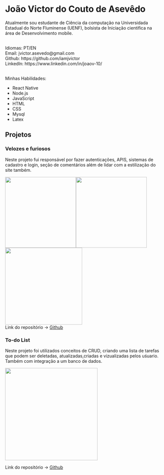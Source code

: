 # João Victor do Couto de Asevêdo

Atualmente sou estudante de Ciência da computação na Universidada Estadual do Norte Fluminense (UENF), bolsista de Iniciação cientifica na área de Desenvolvimento mobile.
<br>
<br>
<div style="display: inline_block">
Idiomas: PT/EN  <br>
Email: <a>jvictor.asevedo@gmail.com</a><br>
Github: <a>https://github.com/iamjvictor</a><br>
Linkedln: <a>https://www.linkedin.com/in/joaov-10/</a>
</div>


<br>


Minhas Habilidades:
- React Native 
- Node.js
- JavaScript
- HTML
- CSS
- Mysql
- Latex


## Projetos<br>
### Velozes e furiosos
Neste projeto fui responsável por fazer autenticações, APIS, sistemas de cadastro e login, seção de comentários além de lidar com a estilização do site também.


<div style="display: inline_block">
<a href="https://velozes-furiosos.herokuapp.com/" target="_blank"><img  height="230em"  src='https://media-exp1.licdn.com/dms/image/C4D22AQGR3lik9JViFg/feedshare-shrink_2048_1536/0/1665948759084?e=1671667200&v=beta&t=0RPiegFcazZ2sqO8DWyFySWG_-DASHqpbEhJow6_vpQ'></a><a href="https://velozes-furiosos.herokuapp.com/" target="_blank"><img  height="230em"  src='https://media-exp1.licdn.com/dms/image/C4D22AQG4mR_YdAMBKQ/feedshare-shrink_2048_1536/0/1665948758774?e=1671062400&v=beta&t=5SCXSdiWYMpGN0h3n9Ea1ZEkJpBovvPEGrO-v6sHsUY'></a>
<br>
<a href="https://velozes-furiosos.herokuapp.com/" target="_blank"><img align="center" height="250em"  src='https://media-exp1.licdn.com/dms/image/C4D22AQGsD_lOMF_VmQ/feedshare-shrink_2048_1536/0/1665948758861?e=1671667200&v=beta&t=5S5X3DVmLXNsqM8MZSlYD-zPi82Sv-4sII2X9AFBrbI'></a>
<br>
</div>
Link do repositório -> <a href="https://github.com/iamjvictor/Site-velozes-e-furiosos"> Github </a>


### To-do List
Neste projeto foi utilizados conceitos de CRUD, criando uma lista de tarefas que podem ser deletadas, atualizadas,criadas e vizualizadas pelos uśuario. Também com integração a um banco de dados.



<a href="https://todolist-joaovictor.herokuapp.com/" target="_blank"><img align="center" height="300em"  src='https://media-exp1.licdn.com/dms/image/C4E22AQE5LiY0_8SY0Q/feedshare-shrink_800/0/1658349559155?e=1671062400&v=beta&t=rWKy4tf9C0yTTUouEyxiYmbMtXDBaadiaBLRcvyBuas'></a>
<br>

Link do repositório -> <a href="https://github.com/iamjvictor/todolist"> Github </a>




